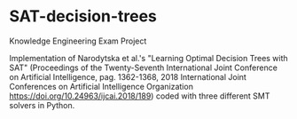 # SAT-decision-trees

Knowledge Engineering Exam Project

Implementation of Narodytska et al.'s "Learning Optimal Decision Trees with SAT"
(Proceedings of the Twenty-Seventh International Joint Conference on
Artificial Intelligence, pag. 1362-1368, 2018
International Joint Conferences on Artificial Intelligence Organization
https://doi.org/10.24963/ijcai.2018/189) coded with three different SMT solvers in Python.
